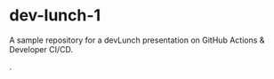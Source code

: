 # dev-lunch-1

A sample repository for a devLunch presentation on GitHub Actions & Developer CI/CD.

.
